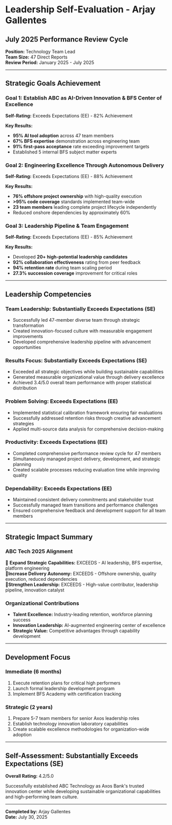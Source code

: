 # Leadership Self-Evaluation - Arjay Gallentes
## July 2025 Performance Review Cycle

**Position:** Technology Team Lead  
**Team Size:** 47 Direct Reports  
**Review Period:** January 2025 - July 2025  

---

## Strategic Goals Achievement

### Goal 1: Establish ABC as AI-Driven Innovation & BFS Center of Excellence
**Self-Rating:** Exceeds Expectations (EE) - 82% Achievement

**Key Results:**
- **95% AI tool adoption** across 47 team members
- **67% BFS expertise** demonstration across engineering team  
- **91% first-pass acceptance** rate exceeding improvement targets
- Established 5 internal BFS subject matter experts

### Goal 2: Engineering Excellence Through Autonomous Delivery  
**Self-Rating:** Exceeds Expectations (EE) - 88% Achievement

**Key Results:**
- **76% offshore project ownership** with high-quality execution
- **>95% code coverage** standards implemented team-wide
- **23 team members** leading complete project lifecycle independently
- Reduced onshore dependencies by approximately 60%

### Goal 3: Leadership Pipeline & Team Engagement
**Self-Rating:** Exceeds Expectations (EE) - 85% Achievement

**Key Results:**
- Developed **20+ high-potential leadership candidates**
- **92% collaboration effectiveness** rating from peer feedback
- **94% retention rate** during team scaling period
- **27.3% succession coverage** improvement for critical roles

---

## Leadership Competencies

### Team Leadership: Substantially Exceeds Expectations (SE)
- Successfully led 47-member diverse team through strategic transformation
- Created innovation-focused culture with measurable engagement improvements
- Developed comprehensive leadership pipeline with advancement opportunities

### Results Focus: Substantially Exceeds Expectations (SE)  
- Exceeded all strategic objectives while building sustainable capabilities
- Generated measurable organizational value through delivery excellence
- Achieved 3.4/5.0 overall team performance with proper statistical distribution

### Problem Solving: Exceeds Expectations (EE)
- Implemented statistical calibration framework ensuring fair evaluations
- Successfully addressed retention risks through creative advancement strategies
- Applied multi-source data analysis for comprehensive decision-making

### Productivity: Exceeds Expectations (EE)
- Completed comprehensive performance review cycle for 47 members
- Simultaneously managed project delivery, development, and strategic planning
- Created scalable processes reducing evaluation time while improving quality

### Dependability: Exceeds Expectations (EE)
- Maintained consistent delivery commitments and stakeholder trust
- Successfully managed team transitions and performance challenges
- Ensured comprehensive feedback and development support for all team members

---

## Strategic Impact Summary

### ABC Tech 2025 Alignment
 **Expand Strategic Capabilities:** EXCEEDS - AI leadership, BFS expertise, platform engineering  
 **Increase Delivery Autonomy:** EXCEEDS - Offshore ownership, quality execution, reduced dependencies  
 **Strengthen Leadership:** EXCEEDS - High-value contributor, leadership pipeline, innovation catalyst

### Organizational Contributions
- **Talent Excellence:** Industry-leading retention, workforce planning success
- **Innovation Leadership:** AI-augmented engineering center of excellence
- **Strategic Value:** Competitive advantages through capability development

---

## Development Focus

### Immediate (6 months)
1. Execute retention plans for critical high performers
2. Launch formal leadership development program
3. Implement BFS Academy with certification tracking

### Strategic (2 years)  
1. Prepare 5-7 team members for senior Axos leadership roles
2. Establish technology innovation laboratory capabilities
3. Create scalable excellence methodologies for organization-wide adoption

---

## Self-Assessment: Substantially Exceeds Expectations (SE)
**Overall Rating:** 4.2/5.0

Successfully established ABC Technology as Axos Bank's trusted innovation center while developing sustainable organizational capabilities and high-performing team culture.

---

**Completed by:** Arjay Gallentes  
**Date:** July 30, 2025
